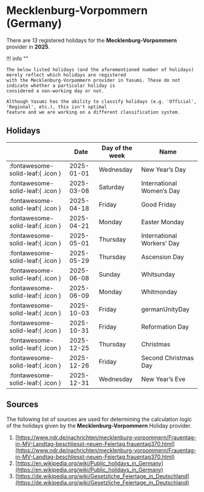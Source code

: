 # Mecklenburg-Vorpommern (Germany)

There are _13_ registered holidays for the **Mecklenburg-Vorpommern** provider in **2025**.

!!! info ""

    The below listed holidays (and the aforementioned number of holidays) merely reflect which holidays are registered
    with the Mecklenburg-Vorpommern provider in Yasumi. These do not indicate whether a particular holiday is
    considered a non-working day or not.

    Although Yasumi has the ability to classify holidays (e.g. 'Official', 'Regional', etc.), this isn't optimal
    feature and we are working on a different classification system.

## Holidays

|     | Date | Day of the week | Name |
| --- | ---- | --------------- | ---- |
| :fontawesome-solid-leaf:{ .icon } | 2025-01-01 | Wednesday | New Year’s Day |
| :fontawesome-solid-leaf:{ .icon } | 2025-03-08 | Saturday | International Women’s Day |
| :fontawesome-solid-leaf:{ .icon } | 2025-04-18 | Friday | Good Friday |
| :fontawesome-solid-leaf:{ .icon } | 2025-04-21 | Monday | Easter Monday |
| :fontawesome-solid-leaf:{ .icon } | 2025-05-01 | Thursday | International Workers’ Day |
| :fontawesome-solid-leaf:{ .icon } | 2025-05-29 | Thursday | Ascension Day |
| :fontawesome-solid-leaf:{ .icon } | 2025-06-08 | Sunday | Whitsunday |
| :fontawesome-solid-leaf:{ .icon } | 2025-06-09 | Monday | Whitmonday |
| :fontawesome-solid-leaf:{ .icon } | 2025-10-03 | Friday | germanUnityDay |
| :fontawesome-solid-leaf:{ .icon } | 2025-10-31 | Friday | Reformation Day |
| :fontawesome-solid-leaf:{ .icon } | 2025-12-25 | Thursday | Christmas |
| :fontawesome-solid-leaf:{ .icon } | 2025-12-26 | Friday | Second Christmas Day |
| :fontawesome-solid-leaf:{ .icon } | 2025-12-31 | Wednesday | New Year’s Eve |

## Sources

The following list of sources are used for determining the calculation logic of
the holidays given by the **Mecklenburg-Vorpommern** Holiday provider.

1. [https://www.ndr.de/nachrichten/mecklenburg-vorpommern/Frauentag-in-MV-Landtag-beschliesst-neuen-Feiertag,frauentag370.html](https://www.ndr.de/nachrichten/mecklenburg-vorpommern/Frauentag-in-MV-Landtag-beschliesst-neuen-Feiertag,frauentag370.html)
1. [https://en.wikipedia.org/wiki/Public_holidays_in_Germany](https://en.wikipedia.org/wiki/Public_holidays_in_Germany)
1. [https://de.wikipedia.org/wiki/Gesetzliche_Feiertage_in_Deutschland](https://de.wikipedia.org/wiki/Gesetzliche_Feiertage_in_Deutschland)
